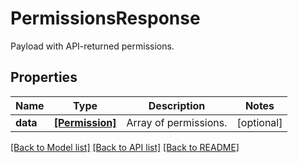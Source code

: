 # PermissionsResponse

Payload with API-returned permissions.

## Properties
Name | Type | Description | Notes
------------ | ------------- | ------------- | -------------
**data** | [**[Permission]**](Permission.md) | Array of permissions. | [optional] 

[[Back to Model list]](README.md#documentation-for-models) [[Back to API list]](README.md#documentation-for-api-endpoints) [[Back to README]](README.md)


